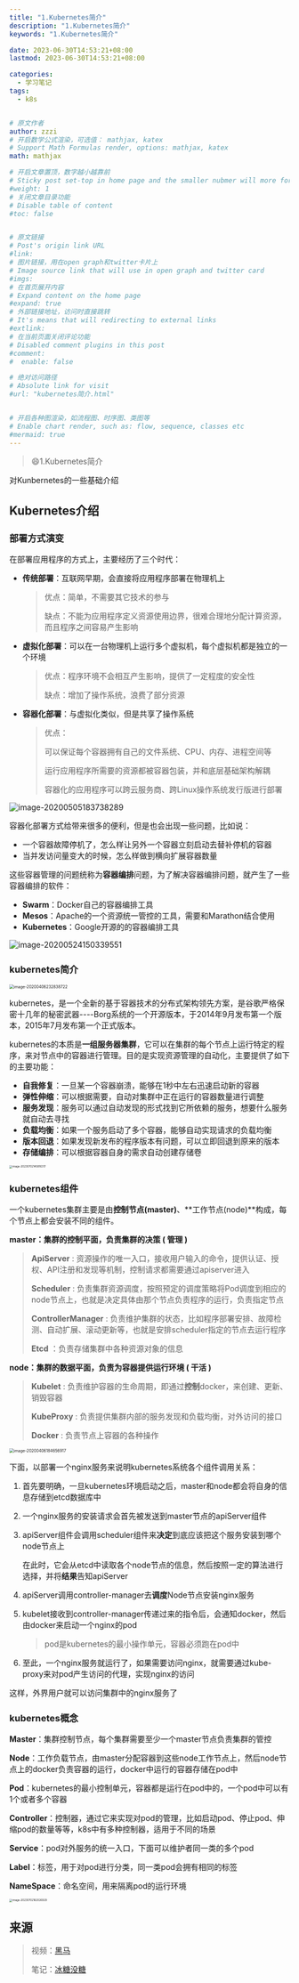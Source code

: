 ```yaml
---
title: "1.Kubernetes简介"
description: "1.Kubernetes简介"
keywords: "1.Kubernetes简介"

date: 2023-06-30T14:53:21+08:00
lastmod: 2023-06-30T14:53:21+08:00

categories:
  - 学习笔记
tags:
  - k8s


# 原文作者
author: zzzi
# 开启数学公式渲染，可选值： mathjax, katex
# Support Math Formulas render, options: mathjax, katex
math: mathjax

# 开启文章置顶，数字越小越靠前
# Sticky post set-top in home page and the smaller nubmer will more forward.
#weight: 1
# 关闭文章目录功能
# Disable table of content
#toc: false


# 原文链接
# Post's origin link URL
#link:
# 图片链接，用在open graph和twitter卡片上
# Image source link that will use in open graph and twitter card
#imgs:
# 在首页展开内容
# Expand content on the home page
#expand: true
# 外部链接地址，访问时直接跳转
# It's means that will redirecting to external links
#extlink:
# 在当前页面关闭评论功能
# Disabled comment plugins in this post
#comment:
#  enable: false

# 绝对访问路径
# Absolute link for visit
#url: "kubernetes简介.html"


# 开启各种图渲染，如流程图、时序图、类图等
# Enable chart render, such as: flow, sequence, classes etc
#mermaid: true
---
```


>:smile:1.Kubernetes简介

对Kunbernetes的一些基础介绍

<!--more-->

## Kubernetes介绍

### 部署方式演变

在部署应用程序的方式上，主要经历了三个时代：

- **传统部署**：互联网早期，会直接将应用程序部署在物理机上

  > 优点：简单，不需要其它技术的参与
  >
  > 缺点：不能为应用程序定义资源使用边界，很难合理地分配计算资源，而且程序之间容易产生影响

- **虚拟化部署**：可以在一台物理机上运行多个虚拟机，每个虚拟机都是独立的一个环境

  > 优点：程序环境不会相互产生影响，提供了一定程度的安全性
  >
  > 缺点：增加了操作系统，浪费了部分资源

- **容器化部署**：与虚拟化类似，但是共享了操作系统

  > 优点：
  >
  > 可以保证每个容器拥有自己的文件系统、CPU、内存、进程空间等
  >
  > 运行应用程序所需要的资源都被容器包装，并和底层基础架构解耦
  >
  > 容器化的应用程序可以跨云服务商、跨Linux操作系统发行版进行部署

![image-20200505183738289](https://zzzi-img-1313100942.cos.ap-beijing.myqcloud.com/img/202307021520657.png)

容器化部署方式给带来很多的便利，但是也会出现一些问题，比如说：

- 一个容器故障停机了，怎么样让另外一个容器立刻启动去替补停机的容器
- 当并发访问量变大的时候，怎么样做到横向扩展容器数量

这些容器管理的问题统称为**容器编排**问题，为了解决容器编排问题，就产生了一些容器编排的软件：

- **Swarm**：Docker自己的容器编排工具
- **Mesos**：Apache的一个资源统一管控的工具，需要和Marathon结合使用
- **Kubernetes**：Google开源的的容器编排工具

![image-20200524150339551](https://zzzi-img-1313100942.cos.ap-beijing.myqcloud.com/img/202307021520658.png)

### kubernetes简介

<img src="https://zzzi-img-1313100942.cos.ap-beijing.myqcloud.com/img/202307021520659.png" alt="image-20200406232838722" style="zoom:50%;" />

kubernetes，是一个全新的基于容器技术的分布式架构领先方案，是谷歌严格保密十几年的秘密武器----Borg系统的一个开源版本，于2014年9月发布第一个版本，2015年7月发布第一个正式版本。

kubernetes的本质是**一组服务器集群**，它可以在集群的每个节点上运行特定的程序，来对节点中的容器进行管理。目的是实现资源管理的自动化，主要提供了如下的主要功能：

- **自我修复**：一旦某一个容器崩溃，能够在1秒中左右迅速启动新的容器
- **弹性伸缩**：可以根据需要，自动对集群中正在运行的容器数量进行调整
- **服务发现**：服务可以通过自动发现的形式找到它所依赖的服务，想要什么服务就自动去寻找
- **负载均衡**：如果一个服务启动了多个容器，能够自动实现请求的负载均衡
- **版本回退**：如果发现新发布的程序版本有问题，可以立即回退到原来的版本
- **存储编排**：可以根据容器自身的需求自动创建存储卷

<img src="https://zzzi-img-1313100942.cos.ap-beijing.myqcloud.com/img/202307021458399.png" alt="image-20230702145816317" style="zoom: 33%;" />

### kubernetes组件

一个kubernetes集群主要是由**控制节点(master)**、**工作节点(node)**构成，每个节点上都会安装不同的组件。

**master：集群的控制平面，负责集群的决策 ( 管理 )**

> **ApiServer** : 资源操作的唯一入口，接收用户输入的命令，提供认证、授权、API注册和发现等机制，控制请求都需要通过apiserver进入
>
> **Scheduler** : 负责集群资源调度，按照预定的调度策略将Pod调度到相应的node节点上，也就是决定具体由那个节点负责程序的运行，负责指定节点
>
> **ControllerManager** : 负责维护集群的状态，比如程序部署安排、故障检测、自动扩展、滚动更新等，也就是安排scheduler指定的节点去运行程序
>
> **Etcd** ：负责存储集群中各种资源对象的信息

**node：集群的数据平面，负责为容器提供运行环境 ( 干活 )**

> **Kubelet** : 负责维护容器的生命周期，即通过**控制**docker，来创建、更新、销毁容器
>
> **KubeProxy** : 负责提供集群内部的服务发现和负载均衡，对外访问的接口
>
> **Docker** : 负责节点上容器的各种操作

<img src="https://zzzi-img-1313100942.cos.ap-beijing.myqcloud.com/img/202307021520660.png" alt="image-20200406184656917" style="zoom: 50%;" />

下面，以部署一个nginx服务来说明kubernetes系统各个组件调用关系：

1. 首先要明确，一旦kubernetes环境启动之后，master和node都会将自身的信息存储到etcd数据库中

2. 一个nginx服务的安装请求会首先被发送到master节点的apiServer组件

3. apiServer组件会调用scheduler组件来**决定**到底应该把这个服务安装到哪个node节点上

   在此时，它会从etcd中读取各个node节点的信息，然后按照一定的算法进行选择，并将**结果**告知apiServer

4. apiServer调用controller-manager去**调度**Node节点安装nginx服务

5. kubelet接收到controller-manager传递过来的指令后，会通知docker，然后由docker来启动一个nginx的pod

   > pod是kubernetes的最小操作单元，容器必须跑在pod中

6. 至此，一个nginx服务就运行了，如果需要访问nginx，就需要通过kube-proxy来对pod产生访问的代理，实现nginx的访问

这样，外界用户就可以访问集群中的nginx服务了

### kubernetes概念

**Master**：集群控制节点，每个集群需要至少一个master节点负责集群的管控

**Node**：工作负载节点，由master分配容器到这些node工作节点上，然后node节点上的docker负责容器的运行，docker中运行的容器存储在pod中

**Pod**：kubernetes的最小控制单元，容器都是运行在pod中的，一个pod中可以有1个或者多个容器

**Controller**：控制器，通过它来实现对pod的管理，比如启动pod、停止pod、伸缩pod的数量等等，k8s中有多种控制器，适用于不同的场景

**Service**：pod对外服务的统一入口，下面可以维护者同一类的多个pod

**Label**：标签，用于对pod进行分类，同一类pod会拥有相同的标签

**NameSpace**：命名空间，用来隔离pod的运行环境

<img src="https://zzzi-img-1313100942.cos.ap-beijing.myqcloud.com/img/202307021620172.png" alt="image-20230702162026929" style="zoom:33%;" />

## 来源

> 视频：[黑马](https://www.bilibili.com/video/BV1Qv41167ck/)
>
> 笔记：[冰糖没糖](https://space.bilibili.com/91817852)
